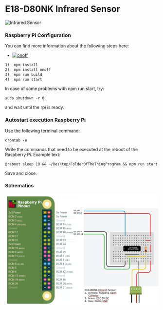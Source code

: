 # E18-D80NK Infrared Sensor

![Infrared Sensor](https://www.microchip.lk/wp-content/uploads/2018/03/ir-barrier-sensor-e18-d80nk.jpg)

### Raspberry Pi Configuration

You can find more information about the following steps here:  
* [![onoff](https://www.npmjs.com/package/onoff)](https://www.npmjs.com/package/onoff)   

```
1)  npm install
2)  npm install onoff
3)  npm run build
4)  npm run start
```
In case of some problems with npm run start, try:
```
sudo shutdown -r 0 
```
and wait until the rpi is ready. 

### Autostart execution Raspberry Pi

Use the following terminal command:
```
crontab -e
```
Write the commands that need to be executed at the reboot of the Raspberry Pi.
Example text:

```
@reboot sleep 10 && ~/Desktop/FolderOfTheThingProgram && npm run start
```
Save and close.

### Schematics

![wiring](Devices/nodewot-infrared-sensor-dobot/Schematics/Schematics_Infrared_Sensor.png)